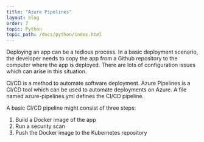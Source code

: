 ```yaml
---
title: "Azure Pipelines"
layout: blog
order: 7
topic: Python
topic_path: /docs/python/index.html
---
```

Deploying an app can be a tedious process. In a basic deployment scenario, the developer needs to copy the app from a Github repository to the computer where the app is deployed. There are lots of configuration issues which can arise in this situation.

CI/CD is a method to automate software deployment. Azure Pipelines is a CI/CD tool which can be used to automate deployments on Azure. A file named azure-pipelines.yml defines the CI/CD pipeline.

A basic CI/CD pipeline might consist of three steps:

1.	Build a Docker image of the app
2.	Run a security scan
3.	Push the Docker image to the Kubernetes repository
